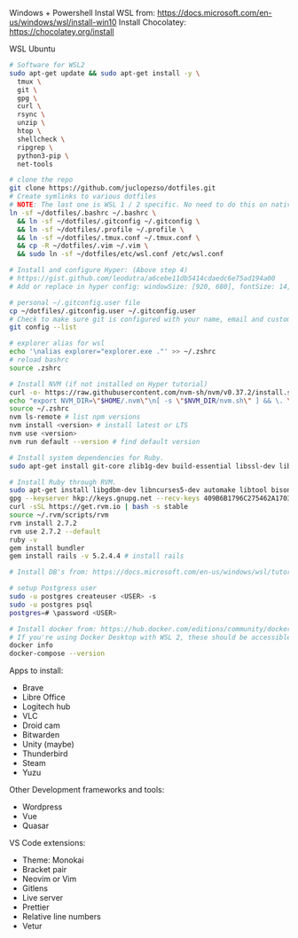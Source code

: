 Windows + Powershell
Instal WSL from: https://docs.microsoft.com/en-us/windows/wsl/install-win10
Install Chocolatey: https://chocolatey.org/install

WSL Ubuntu
```sh
# Software for WSL2
sudo apt-get update && sudo apt-get install -y \
  tmux \
  git \
  gpg \
  curl \
  rsync \
  unzip \
  htop \
  shellcheck \
  ripgrep \
  python3-pip \
  net-tools 

# clone the repo
git clone https://github.com/juclopezso/dotfiles.git
# Create symlinks to various dotfiles
# NOTE: The last one is WSL 1 / 2 specific. No need to do this on native Linux.
ln -sf ~/dotfiles/.bashrc ~/.bashrc \
  && ln -sf ~/dotfiles/.gitconfig ~/.gitconfig \
  && ln -sf ~/dotfiles/.profile ~/.profile \
  && ln -sf ~/dotfiles/.tmux.conf ~/.tmux.conf \
  && cp -R ~/dotfiles/.vim ~/.vim \
  && sudo ln -sf ~/dotfiles/etc/wsl.conf /etc/wsl.conf

# Install and configure Hyper: (Above step 4) 
# https://gist.github.com/leodutra/a6cebe11db5414cdaedc6e75ad194a00
# Add or replace in hyper config: windowSize: [920, 680], fontSize: 14,

# personal ~/.gitconfig.user file
cp ~/dotfiles/.gitconfig.user ~/.gitconfig.user
# Check to make sure git is configured with your name, email and custom settings.
git config --list

# explorer alias for wsl
echo '\nalias explorer="explorer.exe ."' >> ~/.zshrc
# reload bashrc
source .zshrc

# Install NVM (if not installed on Hyper tutorial)
curl -o- https://raw.githubusercontent.com/nvm-sh/nvm/v0.37.2/install.sh | bash
echo "export NVM_DIR=\"$HOME/.nvm\"\n[ -s \"$NVM_DIR/nvm.sh\" ] && \. \"$NVM_DIR/nvm.sh\"\n[ -s \"$NVM_DIR/bash_completion\" ] && \. \"$NVM_DIR/bash_completion\"" >> ~/.zshrc
source ~/.zshrc
nvm ls-remote # list npm versions
nvm install <version> # install latest or LTS
nvm use <version>
nvm run default --version # find default version

# Install system dependencies for Ruby.
sudo apt-get install git-core zlib1g-dev build-essential libssl-dev libreadline-dev libyaml-dev libsqlite3-dev sqlite3 libxml2-dev libxslt1-dev libcurl4-openssl-dev software-properties-common libffi-dev nodejs yarn

# Install Ruby through RVM.
sudo apt-get install libgdbm-dev libncurses5-dev automake libtool bison libffi-dev
gpg --keyserver hkp://keys.gnupg.net --recv-keys 409B6B1796C275462A1703113804BB82D39DC0E3 7D2BAF1CF37B13E2069D6956105BD0E739499BDB
curl -sSL https://get.rvm.io | bash -s stable
source ~/.rvm/scripts/rvm
rvm install 2.7.2
rvm use 2.7.2 --default
ruby -v
gem install bundler
gem install rails -v 5.2.4.4 # install rails

# Install DB's from: https://docs.microsoft.com/en-us/windows/wsl/tutorials/wsl-database

# setup Postgress user
sudo -u postgres createuser <USER> -s
sudo -u postgres psql
postgres=# \password <USER>

# Install docker from: https://hub.docker.com/editions/community/docker-ce-desktop-windows/
# If you're using Docker Desktop with WSL 2, these should be accessible too.
docker info
docker-compose --version

```

Apps to install:
- Brave
- Libre Office
- Logitech hub
- VLC
- Droid cam
- Bitwarden
- Unity (maybe)
- Thunderbird
- Steam
- Yuzu

Other Development frameworks and tools:
- Wordpress
- Vue
- Quasar

VS Code extensions:
- Theme: Monokai
- Bracket pair
- Neovim or Vim
- Gitlens
- Live server
- Prettier
- Relative line numbers
- Vetur
